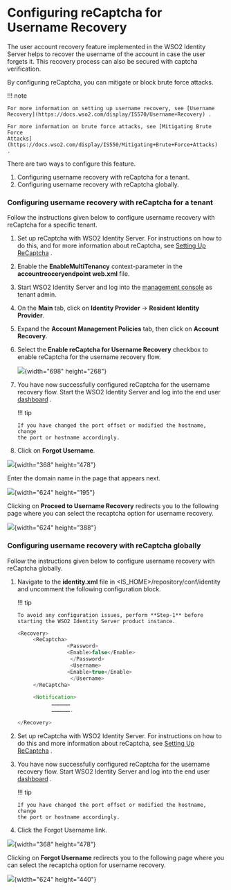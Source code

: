 # Configuring reCaptcha for Username Recovery

The user account recovery feature implemented in the WSO2 Identity
Server helps to recover the username of the account in case the user
forgets it. This recovery process can also be secured with captcha
verification.

By configuring reCaptcha, you can mitigate or block brute force attacks.

!!! note
    
    For more information on setting up username recovery, see [Username
    Recovery](https://docs.wso2.com/display/IS570/Username+Recovery) .
    
    For more information on brute force attacks, see [Mitigating Brute Force
    Attacks](https://docs.wso2.com/display/IS550/Mitigating+Brute+Force+Attacks)
    .
    

There are two ways to configure this feature.

1.  Configuring username recovery with reCaptcha for a tenant.
2.  Configuring username recovery with reCaptcha globally.

### Configuring username recovery with reCaptcha for a tenant

Follow the instructions given below to configure username recovery with
reCaptcha for a specific tenant.

1.  Set up reCaptcha with WSO2 Identity Server. For instructions on how
    to do this, and for more information about reCaptcha, see [Setting
    Up
    ReCaptcha](https://docs.wso2.com/display/IS530/Setting+Up+ReCaptcha)
    .
2.  Enable the **EnableMultiTenancy** context-parameter in the
    **accountreoceryendpoint web.xml** file.
3.  Start WSO2 Identity Server and log into the [management
    console](https://localhost:9443/carbon/admin/login.jsp) as tenant
    admin.
4.  On the **Main** tab, click on **Identity Provider** → **Resident
    Identity Provider**.

5.  Expand the **Account Management Policies** tab, then click on
    **Account Recovery.**

6.  Select the **Enable reCaptcha for Username Recovery** checkbox to
    enable reCaptcha for the username recovery flow.

    ![](https://lh4.googleusercontent.com/zTd4CiBLN0RieqXIlkpTDs0dT_GCj9yt5W8txpw_Rc10LsOWSu3Xmcnh2_ec53PI47V9XC-FQaePhEItW8e7s-QqUJ5LnwwqoTBR0ypfiTKXIWnHb5ESJtNOkwn5EsewPPhjK6yR){width="698"
    height="268"}

7.  You have now successfully configured reCaptcha for the username
    recovery flow. Start the WSO2 Identity Server and log into the end
    user [dashboard](https://localhost:9443/dashboard) .

    !!! tip
    
        If you have changed the port offset or modified the hostname, change
        the port or hostname accordingly.
    

8.  Click on **Forgot Username**.

![](https://lh3.googleusercontent.com/Q62vVVWsshUM8-yjDJpOi4WXv_tDjMwC2ylDOFfD9HBpYdDQE9p6eNExhP4ytEcpLjZsWKoSlch64XXEhaM67bbScBGbtXXomNlS0zye4xXbaPzwbGD0aiTUF0ONcuIQq2bsu0Ha){width="368"
height="478"}

  

Enter the domain name in the page that appears next.

![](https://lh6.googleusercontent.com/LGZTBJ9UdKOWoV6e_xLu27sIYmQsDIdc2RllT67B_3_W2Was4_tr_ni7549NdnW8h_xZEZtDHCPaXwO4wLDZV32TEspcxe6gFV6GCTLDzcmgvPmrFXtgvvwhYJD9lmF4m3FHlzm4){width="624"
height="195"}

  

Clicking on **Proceed to Username Recovery** redirects you to the
following page where you can select the recaptcha option for username
recovery.

  

![](https://lh4.googleusercontent.com/3lW0AoG071ksmcfL4wBVjj0IBPMPfrYFKVjYEOw4w_ICKOUrC9orCGLEISPJ9O7itg7Yezn84kx96GTSc2dpYtlzerkobZ37iAg446JTV2clZbZJL3Sf4MRZvUNdtghxdTYl4i2w){width="624"
height="388"}

### Configuring username recovery with reCaptcha globally

Follow the instructions given below to configure username recovery with
reCaptcha globally.  

1.  Navigate to the **identity.xml** file in
    \<IS\_HOME\>/repository/conf/identity and uncomment the following
    configuration block.

    !!! tip
    
        To avoid any configuration issues, perform **Step-1** before
        starting the WSO2 Identity Server product instance.
    

    ``` java
    <Recovery>
         <ReCaptcha>
                    <Password>
                    <Enable>false</Enable>
                     </Password>
                     <Username>
                    <Enable>true</Enable>
                     </Username>
         </ReCaptcha>

         <Notification>
               ………………
               ……………….

    </Recovery>
    ```

2.  Set up reCaptcha with WSO2 Identity Server. For instructions on how
    to do this and more information about reCaptcha, see [Setting Up
    ReCaptcha](https://docs.wso2.com/display/IS550/Setting+Up+ReCaptcha)
    .

3.  You have now successfully configured reCaptcha for the username
    recovery flow. Start WSO2 Identity Server and log into the end user
    [dashboard](https://localhost:9443/dashboard) .

    !!! tip
    
        If you have changed the port offset or modified the hostname, change
        the port or hostname accordingly.
    

4.  Click the Forgot Username link.

![](https://lh3.googleusercontent.com/Q62vVVWsshUM8-yjDJpOi4WXv_tDjMwC2ylDOFfD9HBpYdDQE9p6eNExhP4ytEcpLjZsWKoSlch64XXEhaM67bbScBGbtXXomNlS0zye4xXbaPzwbGD0aiTUF0ONcuIQq2bsu0Ha){width="368"
height="478"}

  

Clicking on **Forgot Username** redirects you to the following page
where you can select the recaptcha option for username recovery.

![](https://lh5.googleusercontent.com/TIgFrkWv6Nq7ut4K-OWBxC6cCswPsJUX_qnhUYL0EuFQ6sWMZpQ47d3fL4GJ64SsJdxbEMRop0V0V2TGnkSKXrA2i8qq2q7OFIDuZ0fqNpUAfhTlHteXgFu87O3bb7CjaweWxXcX){width="624"
height="440"}

  
  
  
